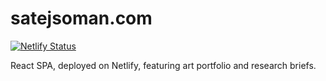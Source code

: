 # satejsoman.com
[![Netlify Status](https://api.netlify.com/api/v1/badges/379b29a9-271e-4d3f-a8ca-15612adf9bf9/deploy-status)](https://app.netlify.com/sites/satejsoman/deploys)

React SPA, deployed on Netlify, featuring art portfolio and research briefs.
